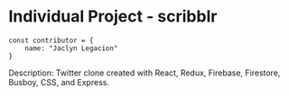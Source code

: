 # Individual Project - scribblr
```JS
const contributor = {
    name: "Jaclyn Legacion"
}
```

Description: Twitter clone created with React, Redux, Firebase, Firestore, Busboy, CSS, and Express.
